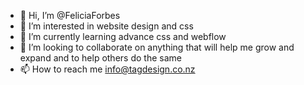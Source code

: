 - 👋 Hi, I’m @FeliciaForbes
- 👀 I’m interested in website design and css
- 🌱 I’m currently learning advance css and webflow
- 💞️ I’m looking to collaborate on anything that will help me grow and expand and to help others do the same
- 📫 How to reach me info@tagdesign.co.nz

<!---
FeliciaForbes/FeliciaForbes is a ✨ special ✨ repository because its `README.md` (this file) appears on your GitHub profile.
You can click the Preview link to take a look at your changes.
--->
